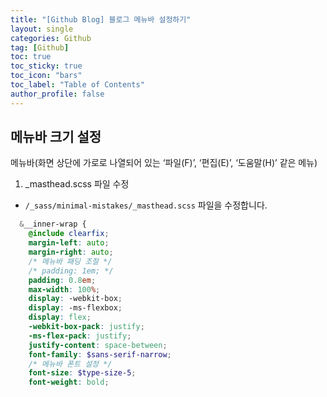```yaml
---
title: "[Github Blog] 블로그 메뉴바 설정하기"
layout: single
categories: Github
tag: [Github]
toc: true
toc_sticky: true
toc_icon: "bars"
toc_label: "Table of Contents"
author_profile: false
---
```


## 메뉴바 크기 설정
메뉴바(화면 상단에 가로로 나열되어 있는 ‘파일(F)’, ‘편집(E)’, ‘도움말(H)’ 같은 메뉴)

1. _masthead.scss 파일 수정
- `/_sass/minimal-mistakes/_masthead.scss` 파일을 수정합니다.

```scss
  &__inner-wrap {
    @include clearfix;
    margin-left: auto;
    margin-right: auto;
    /* 메뉴바 패딩 조절 */
    /* padding: 1em; */
    padding: 0.8em;
    max-width: 100%;
    display: -webkit-box;
    display: -ms-flexbox;
    display: flex;
    -webkit-box-pack: justify;
    -ms-flex-pack: justify;
    justify-content: space-between;
    font-family: $sans-serif-narrow;
    /* 메뉴바 폰트 설정 */
    font-size: $type-size-5;
    font-weight: bold;
```